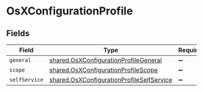 # OsXConfigurationProfile


## Fields

| Field                                                                                                  | Type                                                                                                   | Required                                                                                               | Description                                                                                            |
| ------------------------------------------------------------------------------------------------------ | ------------------------------------------------------------------------------------------------------ | ------------------------------------------------------------------------------------------------------ | ------------------------------------------------------------------------------------------------------ |
| `general`                                                                                              | [shared.OsXConfigurationProfileGeneral](../../models/shared/osxconfigurationprofilegeneral.md)         | :heavy_minus_sign:                                                                                     | N/A                                                                                                    |
| `scope`                                                                                                | [shared.OsXConfigurationProfileScope](../../models/shared/osxconfigurationprofilescope.md)             | :heavy_minus_sign:                                                                                     | N/A                                                                                                    |
| `selfService`                                                                                          | [shared.OsXConfigurationProfileSelfService](../../models/shared/osxconfigurationprofileselfservice.md) | :heavy_minus_sign:                                                                                     | N/A                                                                                                    |